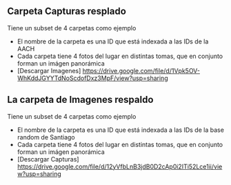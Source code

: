 ## Carpeta Capturas resplado

Tiene un subset de 4 carpetas como ejemplo
* El nombre de la carpeta es una ID que está indexada a las IDs de la AACH
* Cada carpeta tiene 4 fotos del lugar en distintas tomas, que en conjunto
   forman un imágen panorámica
* [Descargar Imagenes] https://drive.google.com/file/d/1Vpk5OV-WhKddJGYYTdNoScdofDxz3MpF/view?usp=sharing

## La carpeta de Imagenes respaldo

Tiene un subset de 4 carpetas como ejemplo
* El nombre de la carpeta  es una ID que está indexada a las IDs de la base random
   de Santiago
* Cada carpeta tiene 4 fotos del lugar en distintas tomas, que en conjunto
   forman un imágen panorámica
* [Descargar Capturas] https://drive.google.com/file/d/12yVfbLnB3jdB0D2cAp0i2ITi52Lce1ii/view?usp=sharing
